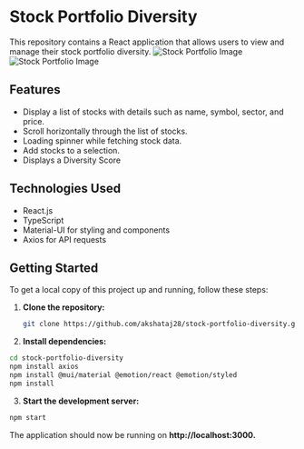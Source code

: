 # Stock Portfolio Diversity

This repository contains a React application that allows users to view and manage their stock portfolio diversity.
![Stock Portfolio Image](https://github.com/akshataj28/stock-portfolio-diversity/image1.png)
![Stock Portfolio Image](https://github.com/akshataj28/stock-portfolio-diversity/image2.png)

## Features

- Display a list of stocks with details such as name, symbol, sector, and price.
- Scroll horizontally through the list of stocks.
- Loading spinner while fetching stock data.
- Add stocks to a selection.
- Displays a Diversity Score

## Technologies Used

- React.js
- TypeScript
- Material-UI for styling and components
- Axios for API requests

## Getting Started

To get a local copy of this project up and running, follow these steps:

1. **Clone the repository:**

   ```bash
   git clone https://github.com/akshataj28/stock-portfolio-diversity.git

2. **Install dependencies:**
 ```bash
cd stock-portfolio-diversity
npm install axios
npm install @mui/material @emotion/react @emotion/styled
npm install
```
3. **Start the development server:**
 ```bash
npm start
```
The application should now be running on **http://localhost:3000.**

